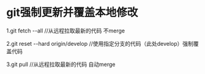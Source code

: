 # git强制更新并覆盖本地修改

1.git fetch --all //从远程拉取最新的代码 不merge

2.git reset --hard origin/develop //使用指定分支的代码（此处develop）强制覆盖代码

3.git pull //从远程拉取最新的代码 自动merge